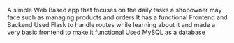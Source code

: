 A simple Web Based app that focuses on the daily tasks a shopowner may face such as managing products and orders
It has a functional Frontend and Backend
Used Flask to handle routes while learning about it and made a very basic frontend to make it functional
Used MySQL as a database
